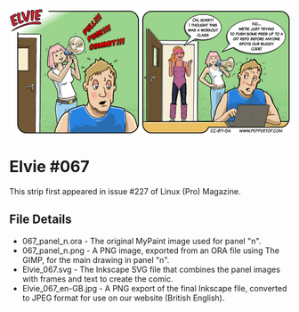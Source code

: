![Elvie comic strip #067](Elvie_067_en-GB.jpg)

Elvie #067
==========
This strip first appeared in issue #227 of Linux (Pro) Magazine.


File Details
------------
* 067_panel_n.ora     - The original MyPaint image used for panel "n".
* 067_panel_n.png     - A PNG image, exported from an ORA file using The GIMP, for the main drawing in panel "n".
* Elvie_067.svg       - The Inkscape SVG file that combines the panel images with frames and text to create the comic.
* Elvie_067_en-GB.jpg - A PNG export of the final Inkscape file, converted to JPEG format for use on our website (British English).


